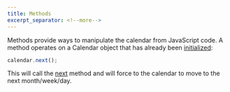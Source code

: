 ```yaml
---
title: Methods
excerpt_separator: <!--more-->
---
```


Methods provide ways to manipulate the calendar from JavaScript code.<!--more--> A method operates on a Calendar object that has already been [initialized](initialization):

```js
calendar.next();
```

This will call the [next](Calendar-next) method and will force to the calendar to move to the next month/week/day.
